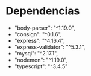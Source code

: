 # Dependencias

- "body-parser": "^1.19.0",
- "consign": "^0.1.6",
- "express": "^4.16.4",
- "express-validator": "^5.3.1",
- "mysql": "^2.17.1",
- "nodemon": "^1.19.0",
- "typescript": "^3.4.5"
